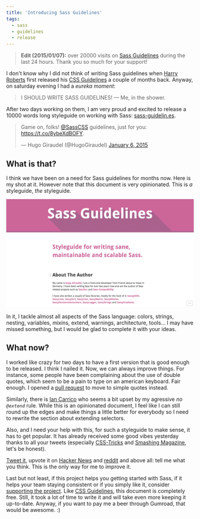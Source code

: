 ```yaml
---
title: 'Introducing Sass Guidelines'
tags:
  - sass
  - guidelines
  - release
---
```


> **Edit (2015/01/07):** over 20000 visits on [Sass Guidelines](https://sass-guidelin.es) during the last 24 hours. Thank you so much for your support!

I don't know why I did not think of writing Sass guidelines when [Harry Roberts](https://csswizardry.com) first released his [CSS Guidelines](https://cssguidelin.es) a couple of months back. Anyway, on saturday evening I had a _eureka moment_:

> I SHOULD WRITE SASS GUIDELINES!
> &mdash; Me, in the shower.

After two days working on them, I am very proud and excited to release a 10000 words long styleguide on working with Sass: [sass-guidelin.es](https://sass-guidelin.es).

<blockquote class="twitter-tweet" data-partner="tweetdeck"><p>Game on, folks! <a href="https://twitter.com/SassCSS">@SassCSS</a> guidelines, just for you: <a href="https://t.co/8ybeXdBOFY">https://t.co/8ybeXdBOFY</a>.</p>&mdash; Hugo Giraudel (@HugoGiraudel) <a href="https://twitter.com/HugoGiraudel/status/552472109797371906">January 6, 2015</a></blockquote>
<script async src="//platform.twitter.com/widgets.js" charset="utf-8"></script>

## What is that?

I think we have been on a need for Sass guidelines for months now. Here is my shot at it. However note that this document is very opinionated. This is _a_ styleguide, _the_ styleguide.

![Sass Guidelines](/assets/images/introducing-sass-guidelines/preview.png)

In it, I tackle almost all aspects of the Sass language: colors, strings, nesting, variables, mixins, extend, warnings, architecture, tools... I may have missed something, but I would be glad to complete it with your ideas.

## What now?

I worked like crazy for two days to have a first version that is good enough to be released. I think I nailed it. Now, we can always improve things. For instance, some people have been complaining about the use of double quotes, which seem to be a pain to type on an american keyboard. Fair enough. I opened a [pull request](https://github.com/HugoGiraudel/sass-guidelines/pull/27) to move to simple quotes instead.

Similarly, there is [Ian Carrico](https://github.com/iamcarrico) who seems a bit upset by my agressive _no `@extend`_ rule. While this is an opinionated document, I feel like I can still round up the edges and make things a little better for everybody so I need to rewrite the section about extending selectors.

Also, and I need your help with this, for such a styleguide to make sense, it has to get popular. It has already received some good vibes yesterday thanks to all your tweets (especially [CSS-Tricks](https://twitter.com/real_css_tricks) and [Smashing Magazine](https://twitter.com/smashingmagazine), let's be honest).

[Tweet it](https://twitter.com/share?text=Sass%20Guidelines%2C%20a%20styleguide%20for%20writing%20sane%2C%20maintainable%20and%20scalable%20Sass%20by%20%40HugoGiraudel%20%E2%80%94%20&url=https://sass-guidelin.es), upvote it on [Hacker News](https://news.ycombinator.com/item?id=8845421) and [reddit](https://redd.it/2rj36x) and above all: tell me what you think. This is the only way for me to improve it.

Last but not least, if this project helps you getting started with Sass, if it helps your team staying consistent or if you simply like it, consider [supporting the project](https://gumroad.com/l/sass-guildelines). Like [CSS Guidelines](https://cssguidelin.es), this document is completely free. Still, it took a lot of time to write it and will take even more keeping it up-to-date. Anyway, if you want to pay me a beer through Gumroad, that would be awesome. :)
